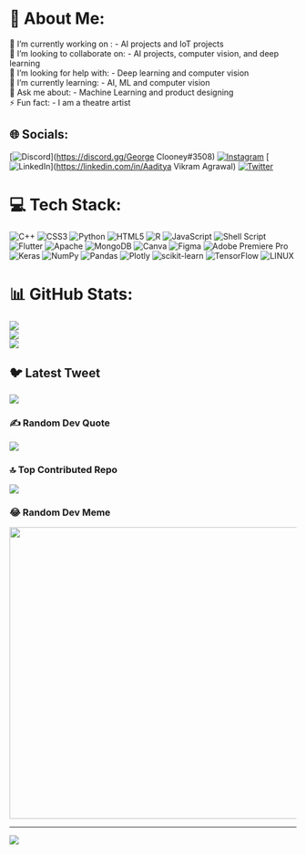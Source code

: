 # 💫 About Me:
🔭 I’m currently working on : - AI projects and IoT projects <br>👯 I’m looking to collaborate on: - AI projects, computer vision, and deep learning <br>🤝 I’m looking for help with: - Deep learning and computer vision<br>🌱 I’m currently learning: - AI, ML and computer vision<br>💬 Ask me about: - Machine Learning and product designing<br>⚡ Fun fact: - I am a theatre artist


## 🌐 Socials:
[![Discord](https://img.shields.io/badge/Discord-%237289DA.svg?logo=discord&logoColor=white)](https://discord.gg/George Clooney#3508) [![Instagram](https://img.shields.io/badge/Instagram-%23E4405F.svg?logo=Instagram&logoColor=white)](https://instagram.com/@aaditya_4007) [![LinkedIn](https://img.shields.io/badge/LinkedIn-%230077B5.svg?logo=linkedin&logoColor=white)](https://linkedin.com/in/Aaditya Vikram Agrawal) [![Twitter](https://img.shields.io/badge/Twitter-%231DA1F2.svg?logo=Twitter&logoColor=white)](https://twitter.com/@AadityaVikramA2) 

# 💻 Tech Stack:
![C++](https://img.shields.io/badge/c++-%2300599C.svg?style=for-the-badge&logo=c%2B%2B&logoColor=white) ![CSS3](https://img.shields.io/badge/css3-%231572B6.svg?style=for-the-badge&logo=css3&logoColor=white) ![Python](https://img.shields.io/badge/python-3670A0?style=for-the-badge&logo=python&logoColor=ffdd54) ![HTML5](https://img.shields.io/badge/html5-%23E34F26.svg?style=for-the-badge&logo=html5&logoColor=white) ![R](https://img.shields.io/badge/r-%23276DC3.svg?style=for-the-badge&logo=r&logoColor=white) ![JavaScript](https://img.shields.io/badge/javascript-%23323330.svg?style=for-the-badge&logo=javascript&logoColor=%23F7DF1E) ![Shell Script](https://img.shields.io/badge/shell_script-%23121011.svg?style=for-the-badge&logo=gnu-bash&logoColor=white) ![Flutter](https://img.shields.io/badge/Flutter-%2302569B.svg?style=for-the-badge&logo=Flutter&logoColor=white) ![Apache](https://img.shields.io/badge/apache-%23D42029.svg?style=for-the-badge&logo=apache&logoColor=white) ![MongoDB](https://img.shields.io/badge/MongoDB-%234ea94b.svg?style=for-the-badge&logo=mongodb&logoColor=white) ![Canva](https://img.shields.io/badge/Canva-%2300C4CC.svg?style=for-the-badge&logo=Canva&logoColor=white) 	![Figma](https://img.shields.io/badge/figma-%23F24E1E.svg?style=for-the-badge&logo=figma&logoColor=white) ![Adobe Premiere Pro](https://img.shields.io/badge/Adobe%20Premiere%20Pro-9999FF.svg?style=for-the-badge&logo=Adobe%20Premiere%20Pro&logoColor=white) ![Keras](https://img.shields.io/badge/Keras-%23D00000.svg?style=for-the-badge&logo=Keras&logoColor=white) ![NumPy](https://img.shields.io/badge/numpy-%23013243.svg?style=for-the-badge&logo=numpy&logoColor=white) ![Pandas](https://img.shields.io/badge/pandas-%23150458.svg?style=for-the-badge&logo=pandas&logoColor=white) ![Plotly](https://img.shields.io/badge/Plotly-%233F4F75.svg?style=for-the-badge&logo=plotly&logoColor=white) ![scikit-learn](https://img.shields.io/badge/scikit--learn-%23F7931E.svg?style=for-the-badge&logo=scikit-learn&logoColor=white) ![TensorFlow](https://img.shields.io/badge/TensorFlow-%23FF6F00.svg?style=for-the-badge&logo=TensorFlow&logoColor=white) ![LINUX](https://img.shields.io/badge/Linux-FCC624?style=for-the-badge&logo=linux&logoColor=black)
# 📊 GitHub Stats:
![](https://github-readme-stats.vercel.app/api?username=Aaditya4007&theme=dark&hide_border=false&include_all_commits=false&count_private=false)<br/>
![](https://github-readme-streak-stats.herokuapp.com/?user=Aaditya4007&theme=dark&hide_border=false)<br/>
![](https://github-readme-stats.vercel.app/api/top-langs/?username=Aaditya4007&theme=dark&hide_border=false&include_all_commits=false&count_private=false&layout=compact)

## 🐦 Latest Tweet
[![](https://gtce.itsvg.in/api?username=@AadityaVikramA2)](https://github.com/VishwaGauravIn/github-twitter-card-embed)

### ✍️ Random Dev Quote
![](https://quotes-github-readme.vercel.app/api?type=horizontal&theme=radical)

### 🔝 Top Contributed Repo
![](https://github-contributor-stats.vercel.app/api?username=Aaditya4007&limit=5&theme=dark&combine_all_yearly_contributions=true)

### 😂 Random Dev Meme
<img src="https://rm.up.railway.app/" width="512px"/>

---
[![](https://visitcount.itsvg.in/api?id=Aaditya4007&icon=0&color=0)](https://visitcount.itsvg.in)

<!-- Proudly created with GPRM ( https://gprm.itsvg.in ) -->
